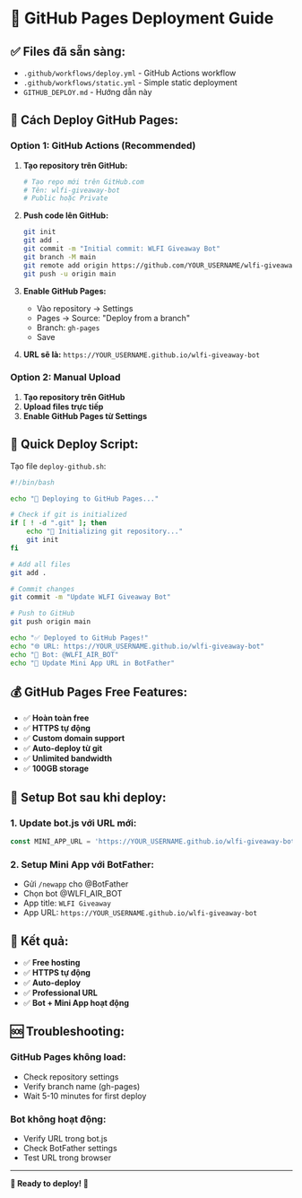 # 🚀 GitHub Pages Deployment Guide

## ✅ **Files đã sẵn sàng:**
- `.github/workflows/deploy.yml` - GitHub Actions workflow
- `.github/workflows/static.yml` - Simple static deployment
- `GITHUB_DEPLOY.md` - Hướng dẫn này

## 🎯 **Cách Deploy GitHub Pages:**

### **Option 1: GitHub Actions (Recommended)**

1. **Tạo repository trên GitHub:**
   ```bash
   # Tạo repo mới trên GitHub.com
   # Tên: wlfi-giveaway-bot
   # Public hoặc Private
   ```

2. **Push code lên GitHub:**
   ```bash
   git init
   git add .
   git commit -m "Initial commit: WLFI Giveaway Bot"
   git branch -M main
   git remote add origin https://github.com/YOUR_USERNAME/wlfi-giveaway-bot.git
   git push -u origin main
   ```

3. **Enable GitHub Pages:**
   - Vào repository → Settings
   - Pages → Source: "Deploy from a branch"
   - Branch: `gh-pages`
   - Save

4. **URL sẽ là:** `https://YOUR_USERNAME.github.io/wlfi-giveaway-bot`

### **Option 2: Manual Upload**

1. **Tạo repository trên GitHub**
2. **Upload files trực tiếp**
3. **Enable GitHub Pages từ Settings**

## 🎯 **Quick Deploy Script:**

Tạo file `deploy-github.sh`:
```bash
#!/bin/bash

echo "🚀 Deploying to GitHub Pages..."

# Check if git is initialized
if [ ! -d ".git" ]; then
    echo "📁 Initializing git repository..."
    git init
fi

# Add all files
git add .

# Commit changes
git commit -m "Update WLFI Giveaway Bot"

# Push to GitHub
git push origin main

echo "✅ Deployed to GitHub Pages!"
echo "🌐 URL: https://YOUR_USERNAME.github.io/wlfi-giveaway-bot"
echo "🤖 Bot: @WLFI_AIR_BOT"
echo "📱 Update Mini App URL in BotFather"
```

## 💰 **GitHub Pages Free Features:**

- ✅ **Hoàn toàn free**
- ✅ **HTTPS tự động**
- ✅ **Custom domain support**
- ✅ **Auto-deploy từ git**
- ✅ **Unlimited bandwidth**
- ✅ **100GB storage**

## 🔧 **Setup Bot sau khi deploy:**

### 1. **Update bot.js với URL mới:**
```javascript
const MINI_APP_URL = 'https://YOUR_USERNAME.github.io/wlfi-giveaway-bot';
```

### 2. **Setup Mini App với BotFather:**
- Gửi `/newapp` cho @BotFather
- Chọn bot @WLFI_AIR_BOT
- App title: `WLFI Giveaway`
- App URL: `https://YOUR_USERNAME.github.io/wlfi-giveaway-bot`

## 🎉 **Kết quả:**

- ✅ **Free hosting**
- ✅ **HTTPS tự động**
- ✅ **Auto-deploy**
- ✅ **Professional URL**
- ✅ **Bot + Mini App hoạt động**

## 🆘 **Troubleshooting:**

### **GitHub Pages không load:**
- Check repository settings
- Verify branch name (gh-pages)
- Wait 5-10 minutes for first deploy

### **Bot không hoạt động:**
- Verify URL trong bot.js
- Check BotFather settings
- Test URL trong browser

---

**🎯 Ready to deploy! 🚀**
